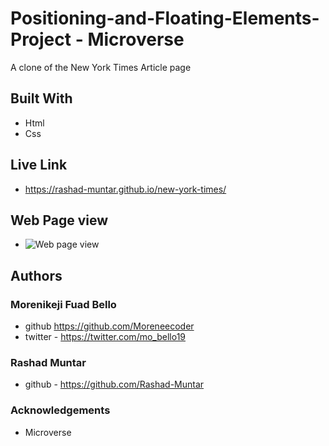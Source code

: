 # Positioning-and-Floating-Elements-Project - Microverse

A clone of the New York Times Article page

## Built With

* Html
* Css

## Live Link 
* https://rashad-muntar.github.io/new-york-times/

## Web Page view
* ![Web page view](https://user-images.githubusercontent.com/58520480/104662963-d2ca0b00-56c3-11eb-86a0-d986efd3fe1c.PNG)

## Authors

### Morenikeji Fuad Bello
* github https://github.com/Moreneecoder
* twitter - https://twitter.com/mo_bello19

### Rashad Muntar
* github - https://github.com/Rashad-Muntar

### Acknowledgements
* Microverse
